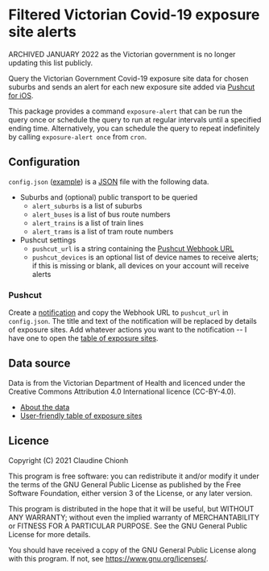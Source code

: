 # Filtered Victorian Covid-19 exposure site alerts

ARCHIVED JANUARY 2022 as the Victorian government is no longer updating this list publicly.

Query the Victorian Government Covid-19 exposure site data for chosen suburbs and sends an alert for each new exposure site added via [Pushcut for iOS](https://www.pushcut.io/index.html).

This package provides a command `exposure-alert` that can be run the query once or schedule the query to run at regular intervals until a specified ending time. Alternatively, you can schedule the query to repeat indefinitely by calling `exposure-alert once` from `cron`.

## Configuration

`config.json` ([example](example.config.json)) is a [JSON](https://www.json.org/json-en.html) file with the following data.

- Suburbs and (optional) public transport to be queried
  - `alert_suburbs` is a list of suburbs
  - `alert_buses` is a list of bus route numbers
  - `alert_trains` is a list of train lines
  - `alert_trams` is a list of tram route numbers
- Pushcut settings
  - `pushcut_url` is a string containing the [Pushcut Webhook URL](https://www.pushcut.io/support.html#web_api)
  - `pushcut_devices` is an optional list of device names to receive alerts; if this is missing or blank, all devices on your account will receive alerts

### Pushcut

Create a [notification](https://www.pushcut.io/support.html#notifications) and copy the Webhook URL to `pushcut_url` in `config.json`. The title and text of the notification will be replaced by details of exposure sites. Add whatever actions you want to the notification -- I have one to open the [table of exposure sites](https://www.coronavirus.vic.gov.au/exposure-sites).

## Data source

Data is from the Victorian Department of Health and licenced under the Creative Commons Attribution 4.0 International licence (CC-BY-4.0).

- [About the data](https://discover.data.vic.gov.au/dataset/all-victorian-sars-cov-2-covid-19-current-exposure-sites)
- [User-friendly table of exposure sites](https://www.coronavirus.vic.gov.au/exposure-sites)

## Licence

Copyright (C) 2021 Claudine Chionh

This program is free software: you can redistribute it and/or modify it under the terms of the GNU General Public License as published by the Free Software Foundation, either version 3 of the License, or any later version.

This program is distributed in the hope that it will be useful, but WITHOUT ANY WARRANTY; without even the implied warranty of MERCHANTABILITY or FITNESS FOR A PARTICULAR PURPOSE. See the GNU General Public License for more details.

You should have received a copy of the GNU General Public License along with this program. If not, see <https://www.gnu.org/licenses/>.
